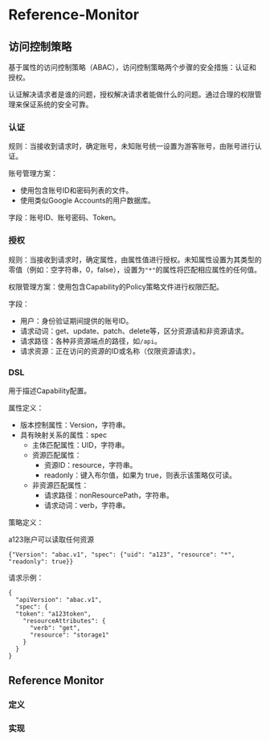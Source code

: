 # Reference-Monitor
## 访问控制策略
基于属性的访问控制策略（ABAC），访问控制策略两个步骤的安全措施：认证和授权。

认证解决请求者是谁的问题，授权解决请求者能做什么的问题。通过合理的权限管理来保证系统的安全可靠。
### 认证
规则：当接收到请求时，确定账号，未知账号统一设置为游客账号，由账号进行认证。

账号管理方案：
- 使用包含账号ID和密码列表的文件。
- 使用类似Google Accounts的用户数据库。

字段：账号ID、账号密码、Token。
### 授权
规则：当接收到请求时，确定属性，由属性值进行授权。未知属性设置为其类型的零值（例如：空字符串，0，false），设置为`"*"`的属性将匹配相应属性的任何值。

权限管理方案：使用包含Capability的Policy策略文件进行权限匹配。

字段：
- 用户：身份验证期间提供的账号ID。
- 请求动词：get、update、patch、delete等，区分资源请和非资源请求。
- 请求路径：各种非资源端点的路径，如`/api`。
- 请求资源：正在访问的资源的ID或名称（仅限资源请求）。
### DSL
用于描述Capability配置。

属性定义：
- 版本控制属性：Version，字符串。
- 具有映射关系的属性：spec
  - 主体匹配属性：UID，字符串。
  - 资源匹配属性：
    - 资源ID：resource，字符串。
    - readonly：键入布尔值，如果为 true，则表示该策略仅可读。
  - 非资源匹配属性：
    - 请求路径：nonResourcePath，字符串。
    - 请求动词：verb，字符串。

策略定义：

a123账户可以读取任何资源
```
{"Version": "abac.v1", "spec": {"uid": "a123", "resource": "*", "readonly": true}}
```

请求示例：
```
{
  "apiVersion": "abac.v1",
  "spec": {
  "token": "a123token",
    "resourceAttributes": {
      "verb": "get",
      "resource": "storage1"
    }
  }
}
```
## Reference Monitor
### 定义
### 实现
